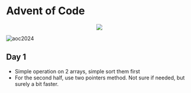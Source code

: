 # Advent of Code

<div align="center">
    <img src="https://img.shields.io/badge/Stars%20⭐-2/50-yellow">
</div>

![aoc2024](AoC-2024/imgs/aoc2024.png)

## Day 1

- Simple operation on 2 arrays, simple sort them first
- For the second half, use two pointers method. Not sure if needed, but surely a bit faster.
